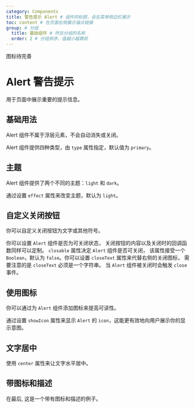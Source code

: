 ```yaml
---
category: Components
title: 警告提示 Alert # 组件的标题，会在菜单侧边栏展示
toc: content # 在页面右侧展示锚点链接
group: # 分组
  title: 基础组件 # 所在分组的名称
  order: 2 # 分组排序，值越小越靠前
---
```


图标待完善

# Alert 警告提示

用于页面中展示重要的提示信息。

## 基础用法​

Alert 组件不属于浮层元素，不会自动消失或关闭。

Alert 组件提供四种类型，由 `type` 属性指定，默认值为 `primary`。

<code src="./demo/basic.tsx"></code>

## 主题​

Alert 组件提供了两个不同的主题：`light` 和 `dark`。

通过设置 `effect` 属性来改变主题，默认为 `light`。

<code src="./demo/theme.tsx"></code>

## 自定义关闭按钮​

你可以自定义关闭按钮为文字或其他符号。

你可以设置 `Alert` 组件是否为可关闭状态， 关闭按钮的内容以及关闭时的回调函数同样可以定制。 `closable` 属性决定 `Alert` 组件是否可关闭， 该属性接受一个 `Boolean`，默认为 `false`。你可以设置 `closeText` 属性来代替右侧的关闭图标， 需要注意的是 `closeText` 必须是一个字符串。 当 `Alert` 组件被关闭时会触发 `close` 事件。

<code src="./demo/close.tsx"></code>

## 使用图标​

你可以通过为 `Alert` 组件添加图标来提高可读性。

通过设置 `showIcon` 属性来显示 `Alert` 的 `icon`，这能更有效地向用户展示你的显示意图。

<code src="./demo/showIcon.tsx"></code>

## 文字居中​

使用 `center` 属性来让文字水平居中。
<code src="./demo/center.tsx"></code>

## 带图标和描述​

在最后, 这是一个带有图标和描述的例子。
<code src="./demo/description.tsx"></code>
